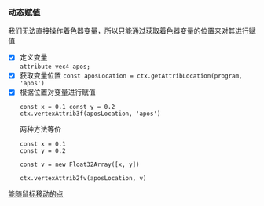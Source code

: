 ### 动态赋值
我们无法直接操作着色器变量，所以只能通过获取着色器变量的位置来对其进行赋值 

- [x] 定义变量  
   ```attribute vec4 apos;```
- [x] 获取变量位置
    ```const aposLocation = ctx.getAttribLocation(program, 'apos')```
- [x] 根据位置对变量进行赋值
    ```
    const x = 0.1 const y = 0.2
    ctx.vertexAttrib3f(aposLocation, 'apos')
    
    ```
    两种方法等价
    ```
    const x = 0.1
    const y = 0.2

    const v = new Float32Array([x, y])

    ctx.vertexAttrib2fv(aposLocation, v)
    ```

 [能随鼠标移动的点](https://github.com/Drlin/webgl/tree/master/lesson2/demo.html)
